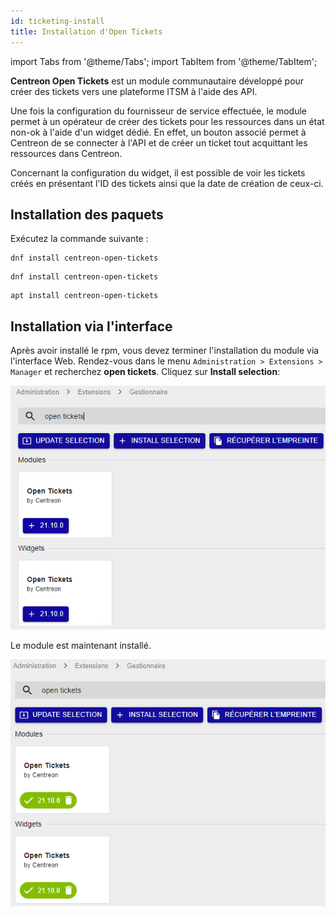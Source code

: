 ```yaml
---
id: ticketing-install
title: Installation d'Open Tickets
---
```


import Tabs from '@theme/Tabs';
import TabItem from '@theme/TabItem';

**Centreon Open Tickets** est un module communautaire développé pour
créer des tickets vers une plateforme ITSM à l'aide des API.

Une fois la configuration du fournisseur de service effectuée, le module
permet à un opérateur de créer des tickets pour les ressources dans un
état non-ok à l'aide d'un widget dédié. En effet, un bouton associé
permet à Centreon de se connecter à l'API et de créer un ticket tout
acquittant les ressources dans Centreon.

Concernant la configuration du widget, il est possible de voir les
tickets créés en présentant l'ID des tickets ainsi que la date de
création de ceux-ci.

## Installation des paquets

Exécutez la commande suivante :

<Tabs groupId="sync">
<TabItem value="Alma / RHEL / Oracle Linux 8" label="Alma / RHEL / Oracle Linux 8">

``` shell
dnf install centreon-open-tickets
```

</TabItem>
<TabItem value="Alma / RHEL / Oracle Linux 9" label="Alma / RHEL / Oracle Linux 9">

``` shell
dnf install centreon-open-tickets
```

</TabItem>
<TabItem value="Debian 12" label="Debian 12">

``` shell
apt install centreon-open-tickets
```

</TabItem>
</Tabs>

## Installation via l'interface

Après avoir installé le rpm, vous devez terminer l'installation du
module via l'interface Web. Rendez-vous dans le menu
`Administration > Extensions > Manager` et recherchez **open tickets**.
Cliquez sur **Install selection**:

![image](../assets/alerts/open_tickets_install_01.png)

Le module est maintenant installé.

![image](../assets/alerts/open_tickets_install_02.png)

